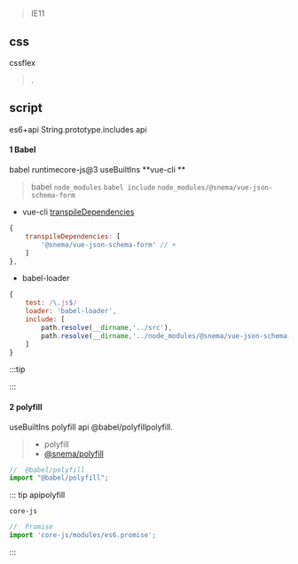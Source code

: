 #

> IE11

## css
cssflex

> .

## script
es6+api String.prototype.includes api

#### 1 Babel
 babel runtimecore-js@3 useBuiltIns **vue-cli **
> babel  `node_modules`   `babel include`  `node_modules/@snema/vue-json-schema-form`

*  vue-cli   [transpileDependencies](https://cli.vuejs.org/zh/config/#transpiledependencies)

```js
{
    transpileDependencies: [
        '@snema/vue-json-schema-form' // +
    ]
},
```

* babel-loader
```js
{
    test: /\.js$/
    loader: 'babel-loader',
    include: [
        path.resolve(__dirname,'../src'),
        path.resolve(__dirname,'../node_modules/@snema/vue-json-schema-form') // +
    ]
}
```

:::tip

:::

#### 2 polyfill
 useBuiltIns  polyfill api @babel/polyfillpolyfill.

>
>
>
>* polyfill
>* [@snema/polyfill](https://github.com/lljj-x/polyfill)

```js
//  @babel/polyfill
import "@babel/polyfill";
```

::: tip
apipolyfill

 `core-js`

```js
//  Promise
import 'core-js/modules/es6.promise';
```
:::

